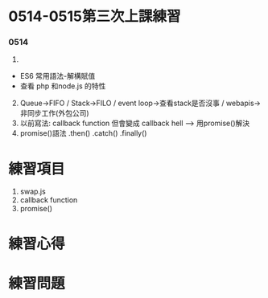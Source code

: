 # 0514-0515第三次上課練習
### 0514
1. 
* ES6 常用語法-解構賦值
* 查看 php 和node.js 的特性
2. Queue->FIFO / Stack->FILO /  event loop->查看stack是否沒事 / webapis->非同步工作(外包公司)
2. 以前寫法: callback function 但會變成 callback hell --> 用promise()解決
3. promise()語法  .then()  .catch()  .finally()

# 練習項目
1. swap.js
2. callback function 
3. promise()

# 練習心得


# 練習問題